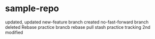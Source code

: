 # sample-repo
updated, updated
new-feature branch created
no-fast-forward branch deleted
Rebase practice brancb
rebase pull
stash practice tracking
2nd modified